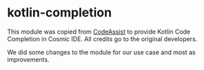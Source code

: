 # kotlin-completion

This module was copied from [CodeAssist](https://github.com/tyron12233/CodeAssist/tree/main/kotlin-completion)
to provide Kotlin Code Completion in Cosmic IDE. All credits go to the original developers.

We did some changes to the module for our use case and most as improvements.